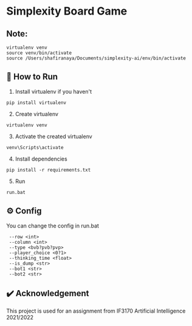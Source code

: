 # Simplexity Board Game

## Note:
```
virtualenv venv
source venv/bin/activate
source /Users/shafiranaya/Documents/simplexity-ai/env/bin/activate
```

## 📖  How to Run

1. Install virtualenv if you haven't
```
pip install virtualenv
```
2. Create virtualenv
```
virtualenv venv
```

3. Activate the created virtualenv
```
venv\Scripts\activate
```

4. Install dependencies
```
pip install -r requirements.txt
```

5. Run
```
run.bat
```

## ⚙️ Config
You can change the config in run.bat
```
 --row <int>
 --column <int>
 --type <bvb?pvb?pvp>
 --player_choice <0?1>
 --thinking_time <float>
 --is_dump <str>
 --bot1 <str>
 --bot2 <str>
```

## ✔️ Acknowledgement
This project is used for an assignment from IF3170 Artificial Intelligence 2021/2022